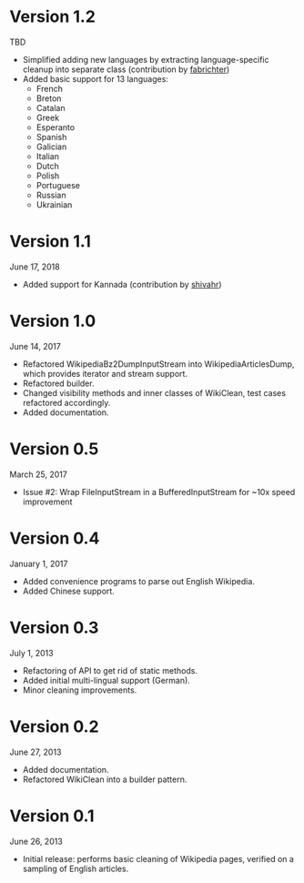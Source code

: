 Version 1.2
===========
TBD

+ Simplified adding new languages by extracting language-specific cleanup into separate class
  (contribution by [fabrichter](https://github.com/fabrichter))
+ Added basic support for 13 languages:
    * French
    * Breton
    * Catalan
    * Greek
    * Esperanto
    * Spanish
    * Galician
    * Italian
    * Dutch
    * Polish
    * Portuguese
    * Russian
    * Ukrainian


Version 1.1
===========
June 17, 2018

+ Added support for Kannada (contribution by [shivahr](https://github.com/shivahr))

Version 1.0
===========
June 14, 2017

+ Refactored WikipediaBz2DumpInputStream into WikipediaArticlesDump, which provides iterator and stream support.
+ Refactored builder.
+ Changed visibility methods and inner classes of WikiClean, test cases refactored accordingly.
+ Added documentation.

Version 0.5
===========
March 25, 2017

+ Issue #2: Wrap FileInputStream in a BufferedInputStream for ~10x speed improvement

Version 0.4
===========
January 1, 2017

+ Added convenience programs to parse out English Wikipedia.
+ Added Chinese support.

Version 0.3
===========
July 1, 2013

+ Refactoring of API to get rid of static methods.
+ Added initial multi-lingual support (German).
+ Minor cleaning improvements.

Version 0.2
===========
June 27, 2013

+ Added documentation.
+ Refactored WikiClean into a builder pattern.

Version 0.1
===========
June 26, 2013

+ Initial release: performs basic cleaning of Wikipedia pages, verified on a sampling of English articles.
